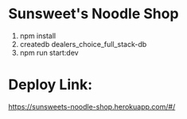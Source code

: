 # Sunsweet's Noodle Shop

1. npm install
2. createdb dealers_choice_full_stack-db
3. npm run start:dev

# Deploy Link:
https://sunsweets-noodle-shop.herokuapp.com/#/
